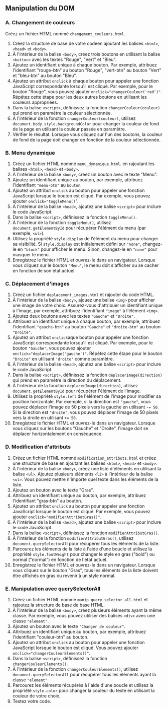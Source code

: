 ## Manipulation du DOM

### A. Changement de couleurs 
Créez un fichier HTML nommé `changement_couleurs.html`.
1. Créez la structure de base de votre codeen ajoutant les balises `<html>`, `<head>` et `<body>`.
2. À l'intérieur de la balise `<body>`, créez trois boutons en utilisant la balise `<button>` avec les textes "Rouge", "Vert" et "Bleu".
3. Ajoutez un identifiant unique à chaque bouton. Par exemple, attribuez l'identifiant "rouge-btn" au bouton "Rouge", "vert-btn" au bouton "Vert" et "bleu-btn" au bouton "Bleu".
4. Ajoutez un attribut `onclick` à chaque bouton pour appeler une fonction JavaScript correspondante lorsqu'il est cliqué. Par exemple, pour le bouton "Rouge", vous pouvez ajouter `onclick="changerCouleur('red')"`. Répétez cette étape pour les deux autres boutons en utilisant les couleurs appropriées.
5. Dans la balise `<script>`, définissez la fonction `changerCouleur(couleur)` qui prend en paramètre la couleur sélectionnée.
6. À l'intérieur de la fonction `changerCouleur(couleur)`, utilisez `document.body.style.backgroundColor` pour changer la couleur de fond de la page en utilisant la couleur passée en paramètre.
7. Vérifier le résultat. Lorsque vous cliquez sur l'un des boutons, la couleur de fond de la page doit changer en fonction de la couleur sélectionnée.

### B. Menu dynamique
1. Créez un fichier HTML nommé `menu_dynamique.html`. en rajoutant les balises `<html>`, `<head>` et `<body>`.
2. À l'intérieur de la balise `<body>`, créez un bouton avec le texte "Menu".
3. Ajoutez un identifiant unique au bouton, par exemple, attribuez l'identifiant `"menu-btn"` au `bouton`.
4. Ajoutez un attribut `onclick` au bouton pour appeler une fonction JavaScript lorsque le bouton est cliqué. Par exemple, vous pouvez ajouter `onclick="toggleMenu()`".
5. À l'intérieur de la balise `<head>`, ajoutez une balise `<script>` pour inclure le code JavaScript.
6. Dans la balise `<script>`, définissez la fonction `toggleMenu()`.
7. À l'intérieur de la fonction `toggleMenu()`, utilisez `document.getElementById` pour récupérer l'élément du menu (par exemple, `<ul>`).
8. Utilisez la propriété `style.display` de l'élément du menu pour changer sa visibilité. Si `style.display` est initialement défini sur `"none"`, changez-le en `"block"` pour afficher le menu. Sinon, changez-le en `"none"` pour masquer le menu.
9. Enregistrez le fichier HTML et ouvrez-le dans un navigateur. Lorsque vous cliquez sur le bouton `"Menu"`, le menu doit s'afficher ou se cacher en fonction de son état actuel.

### C. Déplacement d'images
1. Créez un fichier `deplacement_images.html` et rajouter du code HTML.
2. À l'intérieur de la balise `<body>`, ajouez une balise `<img>` pour afficher une image de votre choix. Assurez-vous d'attribuer un identifiant unique à l'image, par exemple, attribuez l'identifiant `"image"` à l'élément `<img>`.
3. Ajoutez deux boutons avec les textes `"Gauche"` et `"Droite"`.
4. Attribuez un identifiant unique à chaque bouton, par exemple, attribuez l'identifiant `"gauche-btn"` au bouton `"Gauche"` et `"droite-btn"` au bouton `"Droite"`.
5. Ajoutez un attribut `onclick`aque bouton pour appeler une fonction JavaScript correspondante lorsqu'il est cliqué. Par exemple, pour le bouton `"Gauche"`, vous pouvez ajouter `onclick="deplacerImage('gauche')"`. Répétez cette étape pour le bouton `"Droite"` en utilisant `'droite'` comme paramètre.
6. À l'intérieur de la balise `<head>`, ajoutez une balise `<script>` pour inclure le code JavaScript.
7. Dans la balise `<script>`, définissez la fonction `deplacerImage(direction)` qui prend en paramètre la direction du déplacement.
8. À l'intérieur de la fonction `deplacerImage(direction)`, utilisez `document.getElementById` pour récupérer l'élément de l'image.
9. Utilisez la propriété `style.left` de l'élément de l'image pour modifier sa position horizontale. Par exemple, si la direction est `"gauche"`, vous pouvez déplacer l'image de 50 pixels vers la gauche en utilisant `-= 50`. Si la direction est `"droite"`, vous pouvez déplacer l'image de 50 pixels vers la droite en utilisant `+= 50`.
10. Enregistrez le fichier HTML et ouvrez-le dans un navigateur. Lorsque vous cliquez sur les boutons "Gauche" et "Droite", l'image doit se déplacer horizontalement en conséquence.

### D. Modification d'attributs
1. Créez un fichier HTML nommé `modification_attributs.html` et créez une structure de base en ajoutant les balises `<html>`, `<head>` et `<body>`.
2. À l'intérieur de la balise `<body>`, créez une liste d'éléments en utilisant la balise `<ul>`. Ajoutez plusieurs éléments `<li>` à l'intérieur de la balise `<ul>`. Vous pouvez mettre n'importe quel texte dans les éléments de la liste.
3. Ajoutez un bouton avec le texte "Gras".
4. Attribuez un identifiant unique au bouton, par exemple, attribuez l'identifiant "gras-btn" au bouton.
5. Ajoutez un attribut `onclick` au bouton pour appeler une fonction JavaScript lorsque le bouton est cliqué. Par exemple, vous pouvez ajouter `onclick="modifierAttributGras()"`.
6. À l'intérieur de la balise `<head>`, ajoutez une balise `<script>` pour inclure le code JavaScript.
7. Dans la balise `<script>`, définissez la fonction `modifierAttributGras()`.
8. À l'intérieur de la fonction `modifierAttributGras()`, utilisez `document.querySelectorAl`l pour récupérer tous les éléments de la liste.
9. Parcourez les éléments de la liste à l'aide d'une boucle et utilisez la propriété `style.fontWeight` pour changer le style en gras ("bold") ou normal ("normal") en fonction de l'état actuel.
10. Enregistrez le fichier HTML et ouvrez-le dans un navigateur. Lorsque vous cliquez sur le bouton "Gras", tous les éléments de la liste doivent être affichés en gras ou revenir à un style normal.

### E. Manipulation avec querySelectorAll
1. Créez un fichier HTML nommé `manip_query_selector_all.html` et rajoutez la structure de base de base HTML.
2. À l'intérieur de la balise `<body>`, créez plusieurs éléments ayant la même classe. Par exemple, vous pouvez utiliser des balises `<div>` avec une classe `"element"`.
3. Ajoutez un bouton avec le texte `"Changer de couleur"`.
4. Attribuez un identifiant unique au bouton, par exemple, attribuez l'identifiant "couleur-btn" au bouton.
5. Ajoutez un attribut `onclick` au bouton pour appeler une fonction JavaScript lorsque le bouton est cliqué. Vous pouvez ajouter `onclick="changerCouleurElements()"`.
6. Dans la balise `<script>`, définissez la fonction `changerCouleurElements()`.
7. À l'intérieur de la fonction `changerCouleurElements()`, utilisez `document.querySelectorAll` pour récupérer tous les éléments ayant la classe `"element"`
8. Parcourez les éléments récupérés à l'aide d'une boucle et utilisez la propriété `style.color` pour changer la couleur du texte en utilisant la couleur de votre choix.
9. Testez votre code.